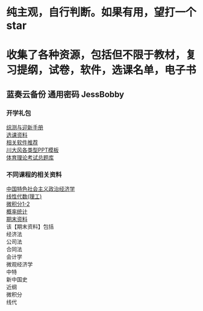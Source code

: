 # 纯主观，自行判断。如果有用，望打一个star
# 收集了各种资源，包括但不限于教材，复习提纲，试卷，软件，选课名单，电子书
## 蓝奏云备份 通用密码 JessBobby  
### 开学礼包
[综测与迎新手册](https://scuguyi.lanzout.com/b03jbdh8h?password=JessBobby)  
[选课资料](https://scuguyi.lanzout.com/b03jbdwla?password=JessBobby)  
[相关软件推荐](https://scuguyi.lanzout.com/b03jbdhnc?password=JessBobby)  
[川大风各类型PPT模板](https://scuguyi.lanzout.com/b03jbdx7c?password=JessBobby)  
[体育理论考试总题库](https://scuguyi.lanzout.com/iR7vJ0b88dta)  
### 不同课程的相关资料  
[中国特色社会主义政治经济学](https://scuguyi.lanzout.com/b03jbe2ni?password=JessBobby)  
[线性代数(理工)](https://scuguyi.lanzout.com/b03jbe2kf?password=JessBobby)  
[微积分1-2](https://scuguyi.lanzout.com/b03jbe2id?password=JessBobby)  
[概率统计](https://scuguyi.lanzout.com/b03jbe4sf?password=JessBobby)  
[期末资料](https://scuguyi.lanzout.com/b03jbe3cd?password=JessBobby)  
  该【期末资料】包括  
    经济法  
    公司法  
    合同法  
    会计学  
    微观经济学  
    中特  
    新中国史  
    近纲  
    微积分  
    线代  
    
